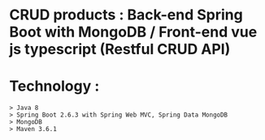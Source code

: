 # CRUD products : Back-end Spring Boot with MongoDB / Front-end vue js typescript (Restful CRUD API)

# Technology : 
    > Java 8
    > Spring Boot 2.6.3 with Spring Web MVC, Spring Data MongoDB
    > MongoDB
    > Maven 3.6.1